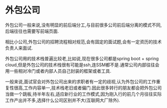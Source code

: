 # 																外包公司

外包公司一般来说,没有明显的前后端分工,与目前很多公司前后端分离的模式不同,后端往往也需要写前端页面.



相比小公司,外包公司的招聘流程相对规范,会有固定的面试题,会有一定资历的技术负责人来面试.



外包公司用的技术栈普遍比较老,比如说,现在很多公司都是spring boot + spring cloud,但是外包公司的技术栈很有可能是ssh,连SSM都不是.通常公司内部往往会用一些相对冷门或者内部人员自己封装的框架或者工具.



一般来说,面试官会对外包公司出来的求职者有一定的歧视,认为外包公司的工作重复性很高,工作内容单一,技术栈老旧或者偏门.因此很多转行的朋友都会把外包公司当做一个跳板,待半年左右,适应新行业的工作模式,因为刚入行的前几个月往往实际工作产出并不多,选择什么公司区别并不大(互联网大厂除外).